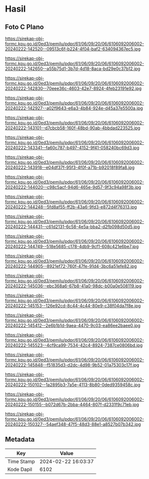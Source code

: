 # Hasil

## Foto C Plano

https://sirekap-obj-formc.kpu.go.id/0ed3/pemilu/pdpr/61/06/09/20/06/6106092006002-20240222-142520--09513c6f-b224-4f04-baf2-634094367ec5.jpg

https://sirekap-obj-formc.kpu.go.id/0ed3/pemilu/pdpr/61/06/09/20/06/6106092006002-20240222-142650--a55b75d1-3b7d-4d18-8aca-bd29e0c37b12.jpg

https://sirekap-obj-formc.kpu.go.id/0ed3/pemilu/pdpr/61/06/09/20/06/6106092006002-20240222-142830--70eee36c-4603-42e7-8924-4feb23191e92.jpg

https://sirekap-obj-formc.kpu.go.id/0ed3/pemilu/pdpr/61/06/09/20/06/6106092006002-20240222-142927--a02f9643-e6a3-4b84-924e-d45a37e5500a.jpg

https://sirekap-obj-formc.kpu.go.id/0ed3/pemilu/pdpr/61/06/09/20/06/6106092006002-20240222-143101--d7cbcb58-160f-48bd-90ab-4bbdad223525.jpg

https://sirekap-obj-formc.kpu.go.id/0ed3/pemilu/pdpr/61/06/09/20/06/6106092006002-20240222-143341--fa60c787-b497-4152-9f41-058240bc69d3.jpg

https://sirekap-obj-formc.kpu.go.id/0ed3/pemilu/pdpr/61/06/09/20/06/6106092006002-20240222-143918--e04df37f-95f3-4f0f-a71b-b92018f89fa8.jpg

https://sirekap-obj-formc.kpu.go.id/0ed3/pemilu/pdpr/61/06/09/20/06/6106092006002-20240222-144020--c98c5acf-94d6-465e-9d57-9f3c94a98f3b.jpg

https://sirekap-obj-formc.kpu.go.id/0ed3/pemilu/pdpr/61/06/09/20/06/6106092006002-20240222-144248--5fd8af55-ff2b-43a6-9fd3-e872d4f76313.jpg

https://sirekap-obj-formc.kpu.go.id/0ed3/pemilu/pdpr/61/06/09/20/06/6106092006002-20240222-144431--c61d2131-6c58-4e5a-bba2-d2fb098d50d5.jpg

https://sirekap-obj-formc.kpu.go.id/0ed3/pemilu/pdpr/61/06/09/20/06/6106092006002-20240222-144749--518e5685-c178-4db9-9cf1-608c421e6be7.jpg

https://sirekap-obj-formc.kpu.go.id/0ed3/pemilu/pdpr/61/06/09/20/06/6106092006002-20240222-144905--8921ef72-760f-47fe-91d4-3bc6a51efe82.jpg

https://sirekap-obj-formc.kpu.go.id/0ed3/pemilu/pdpr/61/06/09/20/06/6106092006002-20240222-145036--ebc368a6-67b8-41a0-98dc-b00a0e508119.jpg

https://sirekap-obj-formc.kpu.go.id/0ed3/pemilu/pdpr/61/06/09/20/06/6106092006002-20240222-145153--126e92cd-8c44-4c44-80e9-c38f04da7f8e.jpg

https://sirekap-obj-formc.kpu.go.id/0ed3/pemilu/pdpr/61/06/09/20/06/6106092006002-20240222-145412--2e6b1b1d-9aea-4470-9c03-ea86ee2baee0.jpg

https://sirekap-obj-formc.kpu.go.id/0ed3/pemilu/pdpr/61/06/09/20/06/6106092006002-20240222-145523--4cf9ca99-7534-42c4-8924-7387ce0806bd.jpg

https://sirekap-obj-formc.kpu.go.id/0ed3/pemilu/pdpr/61/06/09/20/06/6106092006002-20240222-145848--f51835d3-d2dc-4d98-9b52-01a75303c17f.jpg

https://sirekap-obj-formc.kpu.go.id/0ed3/pemilu/pdpr/61/06/09/20/06/6106092006002-20240222-150102--1a2895b3-7a5e-4113-8b80-0ded9359458c.jpg

https://sirekap-obj-formc.kpu.go.id/0ed3/pemilu/pdpr/61/06/09/20/06/6106092006002-20240222-150155--b072d67b-2bba-4464-807f-d2331f9c71eb.jpg

https://sirekap-obj-formc.kpu.go.id/0ed3/pemilu/pdpr/61/06/09/20/06/6106092006002-20240222-150327--54aef348-47f5-48d3-88e1-a8527b07b342.jpg


## Metadata

| Key        | Value               |
| ---------- | ------------------- |
| Time Stamp | 2024-02-22 16:03:37 |
| Kode Dapil | 6102                |



